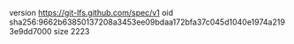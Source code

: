 version https://git-lfs.github.com/spec/v1
oid sha256:9662b63850137208a3453ee09bdaa172bfa37c045d1040e1974a2193e9dd7000
size 2223
